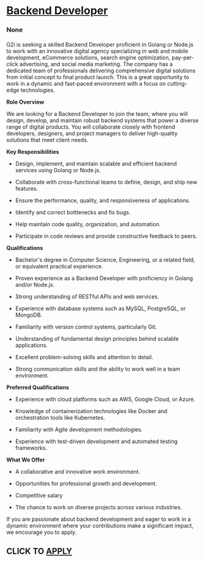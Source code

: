 # [ Backend Developer ](https://www.remotewlb.com/apply/backend-developer-140188)  
### None  
####  

G2i is seeking a skilled Backend Developer proficient in Golang or Node.js to work with an innovative digital agency specializing in web and mobile development, eCommerce solutions, search engine optimization, pay-per-click advertising, and social media marketing. The company has a dedicated team of professionals delivering comprehensive digital solutions from initial concept to final product launch. This is a great opportunity to work in a dynamic and fast-paced environment with a focus on cutting-edge technologies.

  
 **Role Overview**

We are looking for a Backend Developer to join the team, where you will design, develop, and maintain robust backend systems that power a diverse range of digital products. You will collaborate closely with frontend developers, designers, and project managers to deliver high-quality solutions that meet client needs.

  
 **Key Responsibilities**

  * Design, implement, and maintain scalable and efficient backend services using Golang or Node.js.

  * Collaborate with cross-functional teams to define, design, and ship new features.

  * Ensure the performance, quality, and responsiveness of applications.

  * Identify and correct bottlenecks and fix bugs.

  * Help maintain code quality, organization, and automation.

  * Participate in code reviews and provide constructive feedback to peers.

  
 **Qualifications**

  * Bachelor's degree in Computer Science, Engineering, or a related field, or equivalent practical experience.

  * Proven experience as a Backend Developer with proficiency in Golang and/or Node.js.

  * Strong understanding of RESTful APIs and web services.

  * Experience with database systems such as MySQL, PostgreSQL, or MongoDB.

  * Familiarity with version control systems, particularly Git.

  * Understanding of fundamental design principles behind scalable applications.

  * Excellent problem-solving skills and attention to detail.

  * Strong communication skills and the ability to work well in a team environment.

  
 **Preferred Qualifications**

  * Experience with cloud platforms such as AWS, Google Cloud, or Azure.

  * Knowledge of containerization technologies like Docker and orchestration tools like Kubernetes.

  * Familiarity with Agile development methodologies.

  * Experience with test-driven development and automated testing frameworks.

  
 **What We Offer**

  * A collaborative and innovative work environment.

  * Opportunities for professional growth and development.

  * Competitive salary

  * The chance to work on diverse projects across various industries.

If you are passionate about backend development and eager to work in a dynamic environment where your contributions make a significant impact, we encourage you to apply.

  
## CLICK TO [APPLY](https://www.remotewlb.com/apply/backend-developer-140188)

